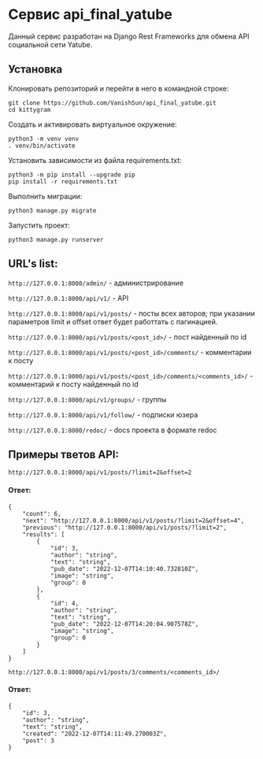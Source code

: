 # Сервис api_final_yatube

Данный сервис разработан на Django Rest Frameworks для обмена API социальной сети Yatube.

## Установка

Клонировать репозиторий и перейти в него в командной строке:
````
git clone https://github.com/VanishSun/api_final_yatube.git
cd kittygram
````
Cоздать и активировать виртуальное окружение:
````
python3 -m venv venv
. venv/bin/activate
````
Установить зависимости из файла requirements.txt:
````
python3 -m pip install --upgrade pip
pip install -r requirements.txt
````
Выполнить миграции:
````
python3 manage.py migrate
````
Запустить проект:
````
python3 manage.py runserver
````

## URL's list:

```http://127.0.0.1:8000/admin/``` - администрирование

```http://127.0.0.1:8000/api/v1/``` - API

```http://127.0.0.1:8000/api/v1/posts/``` - посты всех авторов; при указании параметров limit и offset ответ будет работтать с пагинацией.

```http://127.0.0.1:8000/api/v1/posts/<post_id>/``` - пост найденный по id

```http://127.0.0.1:8000/api/v1/posts/<post_id>/comments/``` - комментарии к посту

```http://127.0.0.1:8000/api/v1/posts/<post_id>/comments/<comments_id>/``` - комментарий к посту найденный по id

```http://127.0.0.1:8000/api/v1/groups/``` - группы

```http://127.0.0.1:8000/api/v1/follow/``` - подписки юзера

```http://127.0.0.1:8000/redoc/``` - docs проекта в формате redoc

## Примеры тветов API:

```http://127.0.0.1:8000/api/v1/posts/?limit=2&offset=2```
#### Ответ:
```
{
    "count": 6,
    "next": "http://127.0.0.1:8000/api/v1/posts/?limit=2&offset=4",
    "previous": "http://127.0.0.1:8000/api/v1/posts/?limit=2",
    "results": [
        {
            "id": 3,
            "author": "string",
            "text": "string",
            "pub_date": "2022-12-07T14:10:40.732810Z",
            "image": "string",
            "group": 0
        },
        {
            "id": 4,
            "author": "string",
            "text": "string",
            "pub_date": "2022-12-07T14:20:04.907578Z",
            "image": "string",
            "group": 0
        }
    ]
}
```

```http://127.0.0.1:8000/api/v1/posts/3/comments/<comments_id>/```
#### Ответ:
```
{
    "id": 3,
    "author": "string",
    "text": "string",
    "created": "2022-12-07T14:11:49.270003Z",
    "post": 3
}
```
